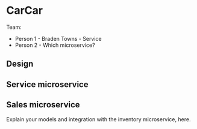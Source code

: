 # CarCar

Team:

* Person 1 - Braden Towns - Service
* Person 2 - Which microservice?

## Design

## Service microservice

<!-- Explain your models and integration with the inventory
microservice, here. -->


## Sales microservice

Explain your models and integration with the inventory
microservice, here.
